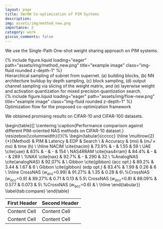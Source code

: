 ```yaml
---
layout: page
title: SW/HW Co-optimization of PIM Systems
description:
img: assets/img/method_new.png
importance: 2
category: work
giscus_comments: false
---
```


We use the Single-Path One-shot weight sharing approach on PIM systems.

<div class="row justify-content-center">
    <div class="col-sm-6 mt-3 mt-md-0">
        {% include figure.liquid loading="eager" path="assets/img/method_new.png" title="example image" class="img-fluid rounded z-depth-1" %}
    </div>
</div>
<div class="caption">
    Hierarchical sampling of subnet from supernet. (a) building blocks, (b) NN architecture buildup by depth sampling, (c) block sampling, (d) output channel sampling via slicing of the weight matrix, and (e) layerwise weight and activation quantization for mixed precision quantization search.
</div>

<div class="row justify-content-center">
    <div class="col-sm-6 mt-3 mt-md-0">
        {% include figure.liquid loading="eager" path="assets/img/flow-new.png" title="example image" class="img-fluid rounded z-depth-1" %}
    </div>
</div>
<div class="caption">
    Optimization flow for the proposed co-optimization framework
</div>

We obtained promising results on CIFAR-10 and CIFAR-100 datasets.

\begin{table}[]
\centering
\caption{Performance comparison against different PIM-oriented NAS methods on CIFAR-10 dataset.}
\resizebox{\columnwidth}{!}{%
\begin{tabular}{ccccc}
\hline
\multirow{2}{*}{Method} & PIM & Latency & EDP & Search   \\
       & Accuracy & ($ms$) & ($mJ\times ms$) & time (h)  \\  \hline
NACIM \cite{nacim} & 73.9\% & - & 1.55 & 59  \\
UAE \cite{uae} & 83\% & - & - & 154  \\
NAS4RRAM \cite{nas4rram} & 84.4\% & - & - & 289 \\
%NAX \cite{nax} & 92.7\% & - & 290 & 32      \\
%AnalogNAS \cite{analogNAS} & 92.07\% &  \\
Gibbon \cite{gibbon} (acc opt.) & 89.2\% & 3.44 & 1.67 & 6  \\
Gibbon \cite{gibbon} (edp opt.) & 83.4\% & 1.99 & 0.26 & 6  \\ \hline
CrossNAS ($w_{acc}$=0.99) & 91.27\% & 1.35 & 0.28 & 6\\
%CrossNAS ($w_{acc}$=0.9) & 89.27\% & 0.71 & 0.13 & 5.5\\
CrossNAS ($w_{acc}$=0.8) & 88.09\% & 0.577 & 0.073 & 5\\
%CrossNAS ($w_{acc}$=0.6) & \\
\hline
\end{tabular}}
\label{tab:compare}
\end{table}

| First Header  | Second Header |
| ------------- | ------------- |
| Content Cell  | Content Cell  |
| Content Cell  | Content Cell  |


